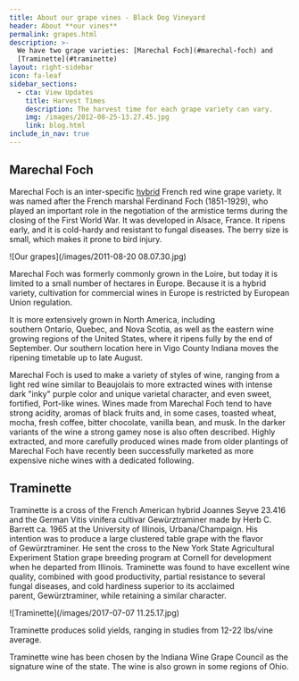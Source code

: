 ```yaml
---
title: About our grape vines - Black Dog Vineyard
header: About **our vines**
permalink: grapes.html
description: >-
  We have two grape varieties: [Marechal Foch](#marechal-foch) and
  [Traminette](#traminette)
layout: right-sidebar
icon: fa-leaf
sidebar_sections:
  - cta: View Updates
    title: Harvest Times
    description: The harvest time for each grape variety can vary.
    img: /images/2012-08-25-13.27.45.jpg
    link: blog.html
include_in_nav: true
---
```

## Marechal Foch

Marechal Foch is an inter-specific [hybrid](https://en.wikipedia.org/wiki/Hybrid_grapes) French red wine grape variety. It was named after the French marshal Ferdinand Foch (1851-1929), who played an important role in the negotiation of the armistice terms during the closing of the First World War. It was developed in Alsace, France.  It ripens early, and it is cold-hardy and resistant to fungal diseases. The berry size is small, which makes it prone to bird injury. 

![Our grapes](/images/2011-08-20 08.07.30.jpg)

Marechal Foch was formerly commonly grown in the Loire, but today it is limited to a small number of hectares in Europe. Because it is a hybrid variety, cultivation for commercial wines in Europe is restricted by European Union regulation.

It is more extensively grown in North America, including southern Ontario, Quebec, and Nova Scotia, as well as the eastern wine growing regions of the United States, where it ripens fully by the end of September. Our southern location here in Vigo County Indiana moves the ripening timetable up to late August.

Marechal Foch is used to make a variety of styles of wine, ranging from a light red wine similar to Beaujolais to more extracted wines with intense dark "inky" purple color and unique varietal character, and even sweet, fortified, Port-like wines. Wines made from Marechal Foch tend to have strong acidity, aromas of black fruits and, in some cases, toasted wheat, mocha, fresh coffee, bitter chocolate, vanilla bean, and musk. In the darker variants of the wine a strong gamey nose is also often described. Highly extracted, and more carefully produced wines made from older plantings of Marechal Foch have recently been successfully marketed as more expensive niche wines with a dedicated following.

## Traminette

Traminette is a cross of the French American hybrid Joannes Seyve 23.416 and the German Vitis vinifera cultivar Gewürztraminer made by Herb C. Barrett ca. 1965 at the University of Illinois, Urbana/Champaign. His intention was to produce a large clustered table grape with the flavor of Gewürztraminer. He sent the cross to the New York State Agricultural Experiment Station grape breeding program at Cornell for development when he departed from Illinois. Traminette was found to have excellent wine quality, combined with good productivity, partial resistance to several fungal diseases, and cold hardiness superior to its acclaimed parent, Gewürztraminer, while retaining a similar character.

![Traminette](/images/2017-07-07 11.25.17.jpg)

Traminette produces solid yields, ranging in studies from 12-22 lbs/vine average.

Traminette wine has been chosen by the Indiana Wine Grape Council as the signature wine of the state. The wine is also grown in some regions of Ohio.
